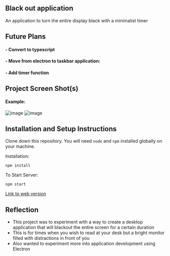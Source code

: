 ## Black out application

An application to turn the entire display black with a minimalist timer

## Future Plans 

#### - Convert to typescript
#### - Move from electron to taskbar application:
#### - Add timer function 


## Project Screen Shot(s)

#### Example:   

![image](https://user-images.githubusercontent.com/56596358/193321013-3e145274-1644-4b4a-b3ec-b461b6b0ab60.png)
![image](https://user-images.githubusercontent.com/56596358/193321048-5ae280f9-d6cc-4eb7-9655-f7d4a79173f0.png)

## Installation and Setup Instructions

Clone down this repository. You will need `node` and `npm` installed globally on your machine.  

Installation:

`npm install`  

To Start Server:

`npm start`  

[Link to web version](https://profound-biscotti-01c265.netlify.app/)

## Reflection

  - This project was to experiment with a way to create a desktop application that will blackout the entire screen for a certain duration
  - This is for times when you wish to read at your desk but a bright monitor filled with distractions in front of you 
  - Also wanted to experiment more into application development using Electron
  
